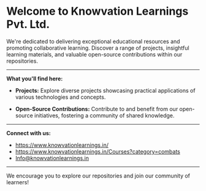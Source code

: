 # Welcome to Knowvation Learnings Pvt. Ltd.

We're dedicated to delivering exceptional educational resources and promoting collaborative learning. Discover a range of projects, insightful learning materials, and valuable open-source contributions within our repositories.

---

**What you'll find here:**

*   **Projects:** Explore diverse projects showcasing practical applications of various technologies and concepts.

*   **Open-Source Contributions:** Contribute to and benefit from our open-source initiatives, fostering a community of shared knowledge.

---

**Connect with us:**

*   https://www.knowvationlearnings.in/
*   https://www.knowvationlearnings.in/Courses?category=combats
*   Info@knowvationlearnings.in
---

We encourage you to explore our repositories and join our community of learners!
